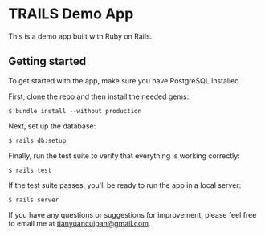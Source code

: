 # TRAILS Demo App

This is a demo app built with Ruby on Rails.

## Getting started

To get started with the app, make sure you have PostgreSQL installed.

First, clone the repo and then install the needed gems:

```
$ bundle install --without production
```

Next, set up the database:

```
$ rails db:setup
```

Finally, run the test suite to verify that everything is working correctly:

```
$ rails test
```

If the test suite passes, you'll be ready to run the app in a local server:

```
$ rails server
```

If you have any questions or suggestions for improvement, please feel free to email me at <tianyuancuipan@gmail.com>.

